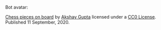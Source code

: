 Bot avatar:

[Chess pieces on board](https://pixahive.com/photo/chess-pieces-on-board/) by [Akshay Gupta](https://pixahive.com/portfolio/aframeinmotion) licensed under a [CC0 License](https://creativecommons.org/share-your-work/public-domain/cc0/). Published 11 September, 2020.
